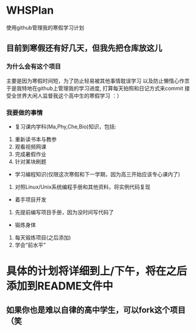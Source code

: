 # WHSPlan
使用github管理我的寒假学习计划

## 目前到寒假还有好几天，但我先把仓库放这儿

### 为什么会有这个项目
主要是因为寒假时间短，为了防止轻易被其他事情耽误学习
以及防止懒惰心作祟
于是我特地在github上管理我的学习进度,
打算每天拍照和日记方式来commit
接受全世界大闲人监督我这个高中生的寒假学习 ：）

### 我要做的事情
- 复习课内学科(Ma,Phy,Che,Bio)知识，包括:
1. 重新读书本与教参
2. 观看视频网课
3. 完成暑假作业
4. 针对某块刷题
- 学习编程知识(仅限这次寒假和下一学期，因为高三开始应该专心课内了)
1. 对照Linux/Unix系统编程手册和其他资料，将实例代码复现
- 着手项目开发
1. 先提前编写项目手册，因为没时间写代码了
- 锻炼身体
1. 每天锻炼项目(之后添加)
2. 学会“前水平”

# 具体的计划将详细到上/下午，将在之后添加到README文件中
## 如果你也是难以自律的高中学生，可以fork这个项目（笑

